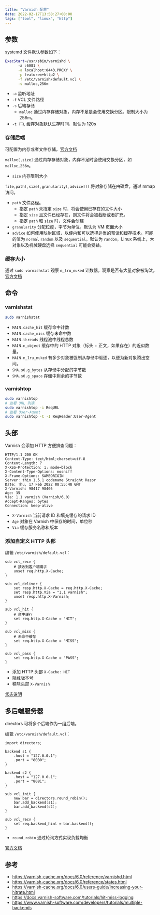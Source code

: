 ```yaml
---
title: "Varnish 配置"
date: 2022-02-17T13:58:27+08:00
tags: ["tool", "linux", "http"]
---
```


## 参数
    
systemd 文件默认参数如下：

```bash
ExecStart=/usr/sbin/varnishd \
      -a :6081 \
      -a localhost:8443,PROXY \
      -p feature=+http2 \
      -f /etc/varnish/default.vcl \
      -s malloc,256m
```
- `-a` 监听地址
- `-f` VCL 文件路径 
- `-s` 后端存储
  - `malloc` 通过内存存储对象，内存不足是会使用交换分区。限制大小为 256m。
- `-t TTL` 缓存对象默认生存时间，默认为 120s

### 存储后端


可配置为内存或者文件存储。[官方文档](https://varnish-cache.org/docs/6.0/users-guide/storage-backends.html)

`malloc[,size]` 通过内存存储对象，内存不足时会使用交换分区，如 `malloc,256m`。
- `size` 内存限制大小

`file,path[,size[,granularity[,advice]]]`  将对象存储在由磁盘，通过 mmap 访问。
- `path` 文件路径。
  - 指定 `path` 未指定 `size` 时，将会使用已存在的文件大小
  - 指定 `size` 且文件已经存在，则文件将会被截断或者扩充。
  - 指定 `path` 和 `size` 时，文件会创建
- `granularity` 分配粒度，字节为单位。默认为 VM 页面大小
- `advice` 如何使用映射区域，以便内和可以选择适当的预读和缓存技术。可能的值为 `normal` `random` 以及 `sequential`。默认为 `random`。Linux 系统上，大对象以及机械硬盘选择 `sequential` 可能会受益。

### 缓存大小


通过 `sudo varnishstat` 观察 `n_lru_nuked` 计数器，观察是否有大量对象被淘汰。[官方文档](https://varnish-cache.org/docs/6.0/users-guide/sizing-your-cache.html)

## 命令

### varnishstat

```bash
sudo varnishstat
```

- `MAIN.cache_hit` 缓存命中计数
- `MAIN.cache_miss` 缓存未命中数
- `MAIN.threads` 线程池中线程总数
- `MAIN.n_object` 缓存中的 HTTP 对象（标头 + 正文，如果存在）的近似数量。
- `MAIN.n_lru_nuked` 有多少对象被强制从存储中驱逐，以便为新对象腾出空间。
- `SMA.s0.g_bytes` 从存储中分配的字节数
- `SMA.s0.g_space` 存储中剩余的字节数


### varnishtop

```bash
sudo varnishtop
# 查看 URL 列表
sudo varnishtop -i ReqURL
# 查看 User-Agent
sudo varnishtop -C -I ReqHeader:User-Agent
```

## 头部

Varnish 会添加 HTTP 方便排查问题：

```http
HTTP/1.1 200 OK
Content-Type: text/html;charset=utf-8
Content-Length: 7
X-XSS-Protection: 1; mode=block
X-Content-Type-Options: nosniff
X-Frame-Options: SAMEORIGIN
Server: thin 1.5.1 codename Straight Razor
Date: Thu, 17 Feb 2022 08:55:48 GMT
X-Varnish: 98417 98405
Age: 35
Via: 1.1 varnish (Varnish/6.0)
Accept-Ranges: bytes
Connection: keep-alive
```
- `X-Varnish` 当前请求 ID 和填充缓存的请求 ID
- `Age` 对象在 Varnish 中保存的时间，单位秒
- `Via` 缓存服务名称和版本

### 添加自定义 HTTP 头部

编辑 `/etc/varnish/default.vcl`：

```vcl
sub vcl_recv {
    # 接收到客户端请求
    unset req.http.X-Cache;
}

sub vcl_deliver {
    set resp.http.X-Cache = req.http.X-Cache;
    set resp.http.Via = "1.1 varnish";
    unset resp.http.X-Varnish;
}

sub vcl_hit {
    # 命中缓存
    set req.http.X-Cache = "HIT";
}

sub vcl_miss {
    # 未命中缓存
    set req.http.X-Cache = "MISS";
}

sub vcl_pass {
    set req.http.X-Cache = "PASS";
}
```

- 添加 HTTP 头部 `X-Cache: HIT`
- 隐藏版本号
- 移除头部 `X-Varnish`


[状态说明](https://varnish-cache.org/docs/6.0/reference/states.html)


## 多后端服务器

directors 可将多个后端作为一组后端。

编辑 `/etc/varnish/default.vcl`：

```vcl
import directors;

backend s1 {
    .host = "127.0.0.1";
    .port = "8080";
}

backend s2 {
    .host = "127.0.0.1";
    .port = "8081";
}

sub vcl_init {
    new bar = directors.round_robin();
    bar.add_backend(s1);
    bar.add_backend(s2);
}

sub vcl_recv {
    set req.backend_hint = bar.backend();
}
```
- `round_robin` 通过轮询方式实现负载均衡

[官方文档](https://varnish-cache.org/docs/6.0/users-guide/vcl-backends.html)

## 参考

- <https://varnish-cache.org/docs/6.0/reference/varnishd.html>
- <https://varnish-cache.org/docs/6.0/reference/states.html>
- <https://varnish-cache.org/docs/6.0/users-guide/increasing-your-hitrate.html>
- <https://docs.varnish-software.com/tutorials/hit-miss-logging>
- <https://www.varnish-software.com/developers/tutorials/multiple-backends>
